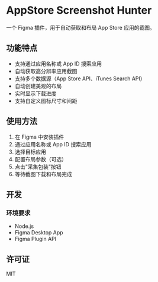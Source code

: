 # AppStore Screenshot Hunter

一个 Figma 插件，用于自动获取和布局 App Store 应用的截图。

## 功能特点

- 支持通过应用名称或 App ID 搜索应用
- 自动获取高分辨率应用截图
- 支持多个数据源（App Store API、iTunes Search API）
- 自动创建美观的布局
- 实时显示下载进度
- 支持自定义图标尺寸和间距

## 使用方法

1. 在 Figma 中安装插件
2. 通过应用名称或 App ID 搜索应用
3. 选择目标应用
4. 配置布局参数（可选）
5. 点击"采集包装"按钮
6. 等待截图下载和布局完成

## 开发

### 环境要求

- Node.js
- Figma Desktop App
- Figma Plugin API

## 许可证

MIT 